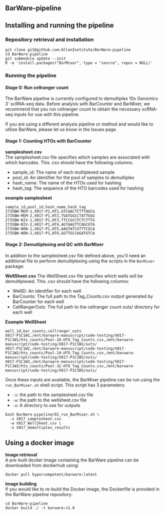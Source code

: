 ## BarWare-pipeline


## Installing and running the pipeline

### Repository retrieval and installation

```
git clone git@github.com:AllenInstitute/BarWare-pipeline
cd BarWare-pipeline
git submodule update --init
R -e 'install.packages("BarMixer", type = "source", repos = NULL)'
```

### Running the pipeline

#### Stage 0: Run cellranger count

The BarWare pipeline is currently configured to demultiplex 10x Genomics 3' scRNA-seq data. Before analysis with BarCounter and BarMixer, we recommend that you run cellranger count to obtain the necessary scRNA-seq inputs for use with this pipeline.

If you are using a different analysis pipeline or method and would like to utilize BarWare, please let us know in the Issues page.

#### Stage 1: Counting HTOs with BarCounter

**samplesheet.csv**  
The samplesheet.csv file specifies which samples are associated with which barcodes. This .csv should have the following columns:  
- sample_id: The name of each multiplexed sample
- pool_id: An identifier for the pool of samples to demultiplex
- hash_name: The name of the HTOs used for hashing
- hash_tag: The sequence of the HTO barcodes used for hashing

**example samplesheet**
```
sample_id,pool_id,hash_name,hash_tag
2735BW-MEM-1,X017-P1,HT1,GTCAACTCTTTAGCG
2735BW-MEM-2,X017-P1,HT2,TGATGGCCTATTGGG
2735BW-NIV-1,X017-P1,HT3,TTCCGCCTCTCTTTG
2735BW-NIV-2,X017-P1,HT4,AGTAAGTTCAGCGTA
2735BW-NON-1,X017-P1,HT5,AAGTATCGTTTCGCA
2735BW-NON-2,X017-P1,HT6,GGTTGCCAGATGTCA
```

#### Stage 2: Demultiplexing and QC with BarMixer

In addition to the samplesheet.csv file defined above, you'll need an additional file to perform demultiplexing using the scripts in the `BarMixer` package:

**WellSheet.csv**
The WellSheet.csv file specifies which wells will be demultiplexed. This .csv should have the following columns:
- WellID: An identifier for each well
- BarCounts: The full path to the Tag_Counts.csv output generated by BarCounter for each well
- CellRangerOuts: The full path to the cellranger count outs/ directory for each well

**Example WellSheet**
```
well_id,bar_counts,cellranger_outs
X017-P1C1W1,/mnt/barware-manuscript/code-testing/X017-P1C1W1/hto_counts/Pool-16-HTO_Tag_Counts.csv,/mnt/barware-manuscript/code-testing/X017-P1C1W1/outs/
X017-P1C1W2,/mnt/barware-manuscript/code-testing/X017-P1C1W2/hto_counts/Pool-24-HTO_Tag_Counts.csv,/mnt/barware-manuscript/code-testing/X017-P1C1W2/outs/
X017-P1C1W3,/mnt/barware-manuscript/code-testing/X017-P1C1W3/hto_counts/Pool-32-HTO_Tag_Counts.csv,/mnt/barware-manuscript/code-testing/X017-P1C1W3/outs/
```

Once these inputs are available, the BarMixer pipeline can be run using the `run_BarMixer.sh` shell script. This script has 3 parameters:
- `-s`: the path to the samplesheet.csv file
- `-w`: the path to the wellsheet.csv file
- `-o`: A directory to use for outputs

```
bash BarWare-pipeline/02_run_BarMixer.sh \
  -s X017_samplesheet.csv
  -w X017_WellSheet.csv \
  -o X017_demultiplex_results
```

## Using a docker image

**Image retrieval**  
A pre-built docker image containing the BarWare pipeline can be downloaded from dockerhub using:
```
docker pull hypercompetent/barware:latest
```

**Image building**  
If you would like to re-build the Docker image, the Dockerfile is provided in the BarWare-pipeline repository:
```
cd BarWare-pipeline
docker build ./ -t barware:v1.0
```

